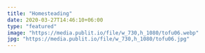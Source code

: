 ```yaml
---
title: "Homesteading"
date: 2020-03-27T14:46:10+06:00
type: "featured"
image: "https://media.publit.io/file/w_730,h_1080/tofu06.webp"
jpg: "https://media.publit.io/file/w_730,h_1080/tofu06.jpg"
---
```

